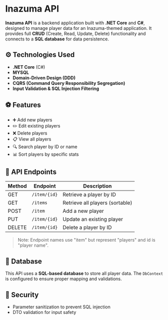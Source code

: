 # Inazuma API

**Inazuma API** is a backend application built with **.NET Core** and **C#**, designed to manage player data for an Inazuma-themed application. It provides full **CRUD** (Create, Read, Update, Delete) functionality and connects to a **SQL database** for data persistence.

## ⚙️ Technologies Used

- **.NET Core** (C#)
- **MYSQL**
- **Domain-Driven Design (DDD)**
- **CQRS (Command Query Responsibility Segregation)**
- **Input Validation & SQL Injection Filtering**

## ⚽ Features

- ➕ Add new players
- ✏️ Edit existing players
- ❌ Delete players
- 📋 View all players
- 🔍 Search player by ID or name
- 📊 Sort players by specific stats

## 📌 API Endpoints

| Method | Endpoint         | Description                     |
|--------|------------------|---------------------------------|
| GET    | `/item/{id}`     | Retrieve a player by ID         |
| GET    | `/items`         | Retrieve all players (sortable) |
| POST   | `/item`          | Add a new player                |
| PUT    | `/item/{id}`     | Update an existing player       |
| DELETE | `/item/{id}`     | Delete a player by ID           |

> Note: Endpoint names use "item" but represent "players" and id is "player name".

## 💾 Database

This API uses a **SQL-based database** to store all player data. The `DbContext` is configured to ensure proper mapping and validations.

## 🔐 Security

- Parameter sanitization to prevent SQL injection
- DTO validation for input safety
